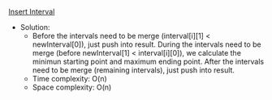 [Insert Interval](https://leetcode.com/problems/insert-interval/)  

- Solution:
    - Before the intervals need to be merge (interval[i][1] < newInterval[0]), just push into result. During the intervals need to be merge (before newInterval[1] < interval[i][0]), we calculate the minimun starting point and maximum ending point. After the intervals need to be merge (remaining intervals), just push into result.
    - Time complexity: O(n)
    - Space complexity: O(n)